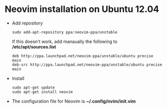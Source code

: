 # Neovim installation on Ubuntu 12.04
* Add repository
    ```
    sudo add-apt-repository ppa:neovim-ppa/unstable
    ```

    If this doesn't work, add manaually the following to **/etc/apt/sources.list**

    ```
    deb http://ppa.launchpad.net/neovim-ppa/unstable/ubuntu precise main
    deb-src http://ppa.launchpad.net/neovim-ppa/unstable/ubuntu precise main
    ```

* Install
    ```
    sudo apt-get update
    sudo apt-get install neovim
    ```

* The configuration file for Neovim is **~/.config/nvim/init.vim**
